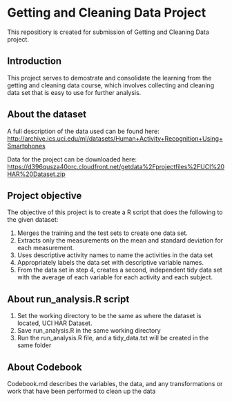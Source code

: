 # Getting and Cleaning Data Project

This repositiory is created for submission of Getting and Cleaning Data project.

## Introduction
This project serves to demostrate and consolidate the learning from the getting and cleaning data course, which involves collecting and cleaning data set that is easy to use for further analysis. 

## About the dataset
A full description of the data used can be found here: http://archive.ics.uci.edu/ml/datasets/Human+Activity+Recognition+Using+Smartphones 

Data for the project can be downloaded here:
https://d396qusza40orc.cloudfront.net/getdata%2Fprojectfiles%2FUCI%20HAR%20Dataset.zip 

## Project objective
The objective of this project is to create a R script that does the following to the given dataset:

1. Merges the training and the test sets to create one data set.
2. Extracts only the measurements on the mean and standard deviation for each measurement. 
3. Uses descriptive activity names to name the activities in the data set
4. Appropriately labels the data set with descriptive variable names. 
5. From the data set in step 4, creates a second, independent tidy data set with the average of each variable for each activity and each subject.

## About run_analysis.R script
1. Set the working directory to be the same as where the dataset is located, UCI HAR Dataset. 
2. Save run_analysis.R in the same working directory
3. Run the run_analysis.R file, and a tidy_data.txt will be created in the same folder

## About Codebook
Codebook.md describes the variables, the data, and any transformations or work that have been performed to clean up the data
